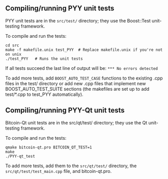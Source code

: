 Compiling/running PYY unit tests
------------------------------------

PYY unit tests are in the `src/test/` directory; they
use the Boost::Test unit-testing framework.

To compile and run the tests:

	cd src
	make -f makefile.unix test_PYY  # Replace makefile.unix if you're not on unix
	./test_PYY   # Runs the unit tests

If all tests succeed the last line of output will be:
`*** No errors detected`

To add more tests, add `BOOST_AUTO_TEST_CASE` functions to the existing
.cpp files in the test/ directory or add new .cpp files that
implement new BOOST_AUTO_TEST_SUITE sections (the makefiles are
set up to add test/*.cpp to test_PYY automatically).


Compiling/running PYY-Qt unit tests
---------------------------------------

Bitcoin-Qt unit tests are in the src/qt/test/ directory; they
use the Qt unit-testing framework.

To compile and run the tests:

	qmake bitcoin-qt.pro BITCOIN_QT_TEST=1
	make
	./PYY-qt_test

To add more tests, add them to the `src/qt/test/` directory,
the `src/qt/test/test_main.cpp` file, and bitcoin-qt.pro.
